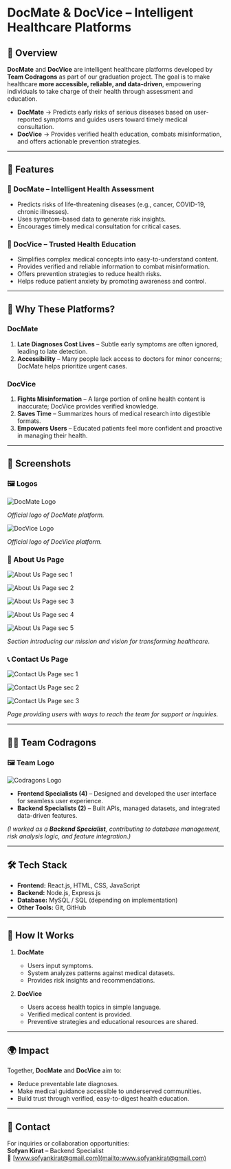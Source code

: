 # DocMate & DocVice – Intelligent Healthcare Platforms  

## 📌 Overview  
**DocMate** and **DocVice** are intelligent healthcare platforms developed by **Team Codragons** as part of our graduation project. The goal is to make healthcare **more accessible, reliable, and data-driven**, empowering individuals to take charge of their health through assessment and education.  

- **DocMate** → Predicts early risks of serious diseases based on user-reported symptoms and guides users toward timely medical consultation.  
- **DocVice** → Provides verified health education, combats misinformation, and offers actionable prevention strategies.  

---

## 🚀 Features  

### 🔹 DocMate – Intelligent Health Assessment  
- Predicts risks of life-threatening diseases (e.g., cancer, COVID-19, chronic illnesses).  
- Uses symptom-based data to generate risk insights.  
- Encourages timely medical consultation for critical cases.  

### 🔹 DocVice – Trusted Health Education  
- Simplifies complex medical concepts into easy-to-understand content.  
- Provides verified and reliable information to combat misinformation.  
- Offers prevention strategies to reduce health risks.  
- Helps reduce patient anxiety by promoting awareness and control.  

---

## 🎯 Why These Platforms?  

### DocMate  
1. **Late Diagnoses Cost Lives** – Subtle early symptoms are often ignored, leading to late detection.  
2. **Accessibility** – Many people lack access to doctors for minor concerns; DocMate helps prioritize urgent cases.  

### DocVice  
1. **Fights Misinformation** – A large portion of online health content is inaccurate; DocVice provides verified knowledge.  
2. **Saves Time** – Summarizes hours of medical research into digestible formats.  
3. **Empowers Users** – Educated patients feel more confident and proactive in managing their health.  

---

## 📸 Screenshots
### 🖼️ Logos
![DocMate Logo](images/DocMate_logo.webp)

*Official logo of DocMate platform.*  

![DocVice Logo](images/DocVice_logo.webp)

*Official logo of DocVice platform.*  

### 📄 About Us Page  
![About Us Page sec 1](images/About_Us_sec1.jpg)

![About Us Page sec 2](images/About_Us_sec2.jpg)

![About Us Page sec 3](images/About_Us_sec3.jpg)

![About Us Page sec 4](images/About_Us_sec4.jpg)

![About Us Page sec 5](images/About_Us_sec5.jpg)

*Section introducing our mission and vision for transforming healthcare.*  

### 📞 Contact Us Page  
![Contact Us Page sec 1](images/Contact_Us_sec1.jpg)

![Contact Us Page sec 2](images/Contact_Us_sec2.jpg)

![Contact Us Page sec 3](images/Contact_Us_sec3.jpg)

*Page providing users with ways to reach the team for support or inquiries.*  

---

## 👨‍💻 Team Codragons  
### 🖼️ Team Logo
![Codragons Logo](images/codragons.webp)

- **Frontend Specialists (4)** – Designed and developed the user interface for seamless user experience.  
- **Backend Specialists (2)** – Built APIs, managed datasets, and integrated data-driven features.  

*(I worked as a **Backend Specialist**, contributing to database management, risk analysis logic, and feature integration.)*  

---

## 🛠️ Tech Stack  
- **Frontend:** React.js, HTML, CSS, JavaScript  
- **Backend:** Node.js, Express.js  
- **Database:** MySQL / SQL (depending on implementation)  
- **Other Tools:** Git, GitHub  

---

## 📖 How It Works  

1. **DocMate**  
   - Users input symptoms.  
   - System analyzes patterns against medical datasets.  
   - Provides risk insights and recommendations.  

2. **DocVice**  
   - Users access health topics in simple language.  
   - Verified medical content is provided.  
   - Preventive strategies and educational resources are shared.  

---

## 🌍 Impact  
Together, **DocMate** and **DocVice** aim to:  
- Reduce preventable late diagnoses.  
- Make medical guidance accessible to underserved communities.  
- Build trust through verified, easy-to-digest health education.  

---

## 📩 Contact  
For inquiries or collaboration opportunities:  
**Sofyan Kirat** – Backend Specialist  
📧 [www.sofyankirat@gmail.com](mailto:www.sofyankirat@gmail.com)  
